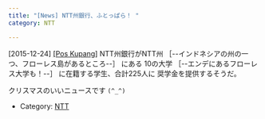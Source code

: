 ```yaml
---
title: "[News] NTT州銀行、ふとっぱら！ "
category: NTT

---
```


[2015-12-24] [[Pos Kupang]](http://dlvr.it/D52ClT)  NTT州銀行がNTT州
［--インドネシアの州の一つ、フローレス島があるところ--］
にある
10の大学
［--エンデにあるフローレス大学も！--］
に在籍する学生、合計225人に
奨学金を提供するそうだ。

 クリスマスのいいニュースです `(^_^)`

- Category: [NTT](/categories.html#NTT)


